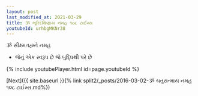 ```yaml
---
layout: post
last_modified_at: 2021-03-29
title: ૐ ભૂરિદક્ષિણાય નમહ ૧૦૮ ટાઈમ્સ
youtubeId: urhbgMKNr38
---
```

 
 
 ૐ સીક્ષ્મતહ્મ્ને નમહ  
 
 -  જેનું એક સ્વરૂપ છે જે બુદ્ધિથી પરે છે 
 
  
 
  
 
 
 
 
 
 


{% include youtubePlayer.html id=page.youtubeId %}
 
[Next]({{ site.baseurl }}{% link  split2/_posts/2016-03-02-ૐ ચતુરાત્માય નમહ ૧૦૮ ટાઈમ્સ.md%})
 
